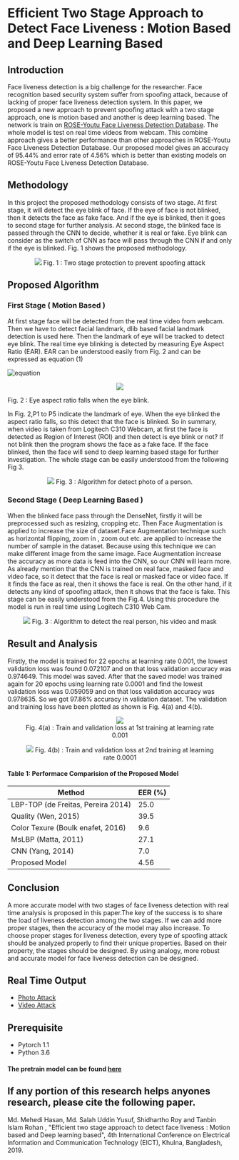 # Efficient Two Stage Approach to Detect Face Liveness : Motion Based and Deep Learning Based
## Introduction
Face liveness detection is a big challenge for the researcher. Face recognition based security system suffer from
spoofing attack, because of lacking of proper face liveness detection system. In this paper, we proposed a new approach to
prevent spoofing attack with a two stage approach, one is motion based and another is deep learning based. The network
is train on <a href="http://rose1.ntu.edu.sg/Datasets/faceLivenessDetection.asp">ROSE-Youtu Face Liveness Detection Database</a>. The whole model is test on real time videos from webcam. This combine approach gives a better performance than other approaches in ROSE-Youtu Face Liveness Detection Database. Our proposed model gives an accuracy of 95.44% and error
rate of 4.56% which is better than existing models on ROSE-Youtu Face Liveness Detection Database.

## Methodology
In this project the proposed methodology consists of two stage. At first stage, it will detect the eye blink of face. If the
eye of face is not blinked, then it detects the face as fake face. And if the eye is blinked, then it goes to second stage
for further analysis. At second stage, the blinked face is passed through the CNN to decide, whether it is real or fake.
Eye blink can consider as the switch of CNN as face will pass through the CNN if and only if the eye is blinked. Fig. 1
shows the proposed methodology.

<p align="center">
  <img src='Methodology.png' />
  Fig. 1 : Two stage protection to prevent spoofing attack
</p>


## Proposed Algorithm
### First Stage ( Motion Based )
At first stage face will be detected from the real time video from webcam. Then we have to detect facial landmark,
dlib based facial landmark detection is used here. Then the landmark of eye will be tracked to detect eye blink. The
real time eye blinking is detected by measuring Eye Aspect Ratio (EAR). EAR can be understood easily from Fig. 2 and
can be expressed as equation (1)

![equation](equation.PNG)

<p align="center">
  <img src="eye-blink.PNG" />
  <figcaption>Fig. 2 : Eye aspect ratio falls when the eye blink.</figcaption>
</p>

In Fig. 2,P1 to P5 indicate the landmark of eye. When the eye blinked the aspect ratio falls, so this detect that the face
is blinked. So in summary, when video is taken from Logitech C310 Webcam, at first the face is detected as Region of Interest (ROI) and then detect is eye blink or not? If not blink then the program shows the face as a fake face. If the face blinked, then the face will send to deep learning based stage for further investigation. The whole stage can be easily understood from the following Fig 3.

<p align="center">
  <img src='full_algorithm_1.png' />
  Fig. 3 : Algorithm for detect photo of a person.
</p>

### Second Stage ( Deep Learning Based )
When the blinked face pass through the DenseNet, firstly it will be preprocessed such as resizing, cropping etc. Then
Face Augmentation is applied to increase the size of dataset.Face Augmentation technique such as horizontal flipping,
zoom in , zoom out etc. are applied to increase the number of sample in the dataset. Because using this technique we can
make different image from the same image. Face Augmentation increase the accuracy as more data is feed into the CNN, so our CNN will learn more. As already mention that the CNN is trained on real face, masked face and video face, so it detect that the face is real or masked face or video face. If it finds the face as real, then it shows the face is real. On the other hand, if it detects any kind of spoofing attack, then it shows that the face is fake. This stage can be easily understood from the Fig.4. Using this procedure the model is run in real time using Logitech C310 Web Cam.

<p align="center">
  <img src='full_algorithm_2.png' />
  Fig. 3 : Algorithm to detect the real person, his video and mask
</p>

## Result and Analysis

Firstly, the model is trained for 22 epochs at learning rate 0.001, the lowest validation loss was found 0.072107
and on that loss validation accuracy was 0.974649. This model was saved. After that the saved model was trained
again for 20 epochs using learning rate 0.0001 and find the lowest validation loss was 0.059059 and on that loss
validation accuracy was 0.978635. So we got 97.86% accuracy in validation dataset. The validation and training loss
have been plotted as shown is Fig. 4(a) and 4(b).

<figure align="center">
  <img src="Train_vs_Valid_1.png" />
  <figcaption>Fig. 4(a) : Train and validation loss at 1st training at learning rate 0.001</figcaption>
</figure>

<figure align="center">
  <img src="liveliness_train_vs_valid_3.png" />
  Fig. 4(b) : Train and validation loss at 2nd training at learning rate 0.0001
</figure>



#### Table 1: Performace Comparision of the Proposed Model

Method | EER (%)
------------ | -------------
LBP-TOP (de Freitas, Pereira 2014) | 25.0
Quality (Wen, 2015) | 39.5
Color Texure (Boulk enafet, 2016) | 9.6
MsLBP (Matta, 2011) | 27.1
CNN (Yang, 2014) | 7.0
Proposed Model | 4.56


## Conclusion
A more accurate model with two stages of face liveness detection with real time analysis is proposed in this paper.The key of the success is to share the load of liveness detection among the two stages. If we can add more proper stages, then the accuracy of the model may also increase. To choose proper stages for liveness detection, every type of spoofing attack should be analyzed properly to find their unique properties. Based on their property, the stages should be designed. By using analogy, more robust and accurate model for face liveness detection can be designed.
## Real Time Output
* <a href="https://youtu.be/AsztKgsm2CU">Photo Attack</a>
* <a href="https://youtu.be/OrxPr2bmgS8">Video Attack</a>
## Prerequisite
* Pytorch 1.1
* Python 3.6
#### The pretrain model can be found <a href="https://drive.google.com/open?id=1V3F734oa_29SLLvwe6gGgjzg65zP86zl">here</a>

## If any portion of this research helps anyones research, please cite the following paper.
Md. Mehedi Hasan, Md. Salah Uddin Yusuf, Shidhartho Roy and Tanbin Islam Rohan , "Efficient two stage approach to detect face liveness : Motion based and Deep learning based", 4th International Conference on Electrical Information and Communication Technology (EICT), Khulna, Bangladesh, 2019.
